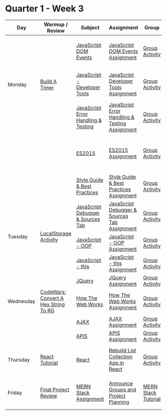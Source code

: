 # Quarter 1 - Week 3

<table style="width: 100%">
  <thead>
    <tr>
      <th>Day</th>
      <th>Warmup / Review</th>
      <th>Subject</th>
      <th>Assignment</th>
      <th>Group</th>
      <th>Activity #1</th>
      <th>Activity #2</th>
      <th>Stretch</th>
      <th>Supplemental #1</th>
      <th>Supplemental #2</th>
      <th>Supplemental #3</th>
    </tr>
  </thead>
  <tbody>
      <tr>
      <td rowspan="4">Monday</td>
      <td rowspan="4"><a href="#">Build A Timer</a></td>
      <tr>
      <td><a href="#">JavaScript DOM Events</a>
      </td>
      <td><a href="#">JavaScript DOM Events Assignment</a>
      </td>
          </td>
        <td><a href="#">Group Activity</a>
      </td>
      <td><a href="#">Meme Generator</a></td>
      <td><a href="#">Memory Game</a></td>
      <td><a href="#">Build Your Own JS Calculator</a>
      </td>
      <td><a href="https://developer.mozilla.org/en-US/docs/Learn/JavaScript/Building_blocks/Events">MDN Event Listeners</a>
      </td>
      <td><a href="https://www.freecodecamp.org/news/javascript-addeventlistener-example-code/">Event Listeners FreeCodeCamp</a>
      </td>
      <td><a href="https://eloquentjavascript.net/15_event.html">Handling Events - Chapter 15 - Eloquent JavaScript</a>
      </td>
      </tr>
      <tr>
      <td><a href="#">JavaScript - Developer Tools</a>
      </td>
      <td><a href="#">JavaScript Developer Tools Assignment</a>
      </td>
        <td><a href="#">Group Activity</a>
      </td>
      <td><a href="#">Activity #1</a></td>
      <td><a href="#">Activity #2</a></td>
      <td><a href="#"></a>
      </td>
      <td><a href="https://code.visualstudio.com/shortcuts/keyboard-shortcuts-macos.pdf">VS Code Shortcuts - Mac</a> | <a href="https://code.visualstudio.com/shortcuts/keyboard-shortcuts-windows.pdf">VS Code Shortcuts - Windows</a>
      </td>
      <td><a href="https://support.google.com/chrome/answer/157179?hl=en&co=GENIE.Platform%3DDesktop#zippy=">Chrome Keyboard shortcuts</a>
      </td>
      <td><a href="https://www.loggly.com/wp-content/uploads/2015/05/Linux-Cheat-Sheet-Sponsored-By-Loggly.pdf">Command Line Cheat sheet</a>
      </td>
      <tr>
        <td><a href="#">JavaScript Error Handling & Testing</a>
        </td>
        <td><a href="#">JavaScript Error Handling & Testing Assignment</a>
        </td>
          <td><a href="#">Group Activity</a>
        </td>
        <td><a href="#">Intermediate JavaScript - Calculator</a></td>
        <td><a href="#">Jasmine SetUp</a></td>
        <td><a href="#"></a>
        </td>
        <td><a href="https://jasmine.github.io/setup/nodejs.html">Jasmine Documentation</a>
        </td>
        <td><a href="https://nodejs.org/en/">Node JS</a>
        </td>
        <td><a href="https://www.npmjs.com/">NPM</a>
        </td>
      </tr>
    <tr>
      <td></td>
      <td></td>
      <td><a href="#">ES2015</a></td>
      <td><a href="#">ES2015 Assignment</a></td>
      <td><a href="#">Group Activity</a></td>
      <td><a href="#">Intermediate JavaScript 2 - Refactor: Guess The Password?</a></td>
      <td><a href="#"></a></td>
      <td><a href="#"></a></td>
      <td><a href="https://262.ecma-international.org/6.0/">ECMA Script 2015 Language Specification</a></td>
      <td><a href="https://en.wikipedia.org/wiki/ECMAScript">ECMAScript Wiki</a></td>
      <td><a href="https://css-tricks.com/lets-learn-es2015/">Let's Learn ES2015</a></td>
    </tr>
    <tr>
      <td></td>
      <td></td>
      <td><a href="#">Style Guide & Best Practices</a></td>
      <td><a href="#">Style Guide & Best Practices Assignment</a></td>
      <td><a href="#">Group Activity</a></td>
      <td><a href="#">Pro Coding Practice</a></td>
      <td><a href="#"></a></td>
      <td><a href="#"></a></td>
      <td><a href="https://developer.chrome.com/docs/devtools/">Chrome Dev Tools</a></td>
      <td><a href="#">Program Structure - Chapter 2 - Eloquent JS</a></td>
      <td><a href="#"></a></td>
    </tr>
    <tr>
      <td rowspan="3">Tuesday</td>
      <td rowspan="3"><a href="#"><a href="#">LocalStorage Activity</a></td>
      <td><a href="#">JavaScript Debugger & Sources Tab</a></td>
      <td><a href="#">JavaScript Debugger & Sources Tab Assignment</a></td>
      <td><a href="#">Group Activity</a></td>
      <td><a href="#">Connect 4</a></td>
      <td><a href="#"></a></td>
      <td><a href="#">Tic Tac Toe with wins & players</a></td>
      <td><a href="https://developer.chrome.com/docs/devtools/">Dev Tools</a></td>
      <td><a href="https://www.youtube.com/watch?v=H0XScE08hy8">Chrome DevTools 101 Video</a></td>
      <td><a href="#"></a></td>
    </tr>
    <tr>
      <td><a href="#">JavaScript - OOP</a></td>
      <td><a href="#">JavaScript - OOP Assignment</a></td>
      <td><a href="#">Group Activity</a></td>
      <td><a href="#"></a></td>
      <td><a href="#"></a></td>
      <td><a href="#"></a></td>
      <td><a href="https://www.freecodecamp.org/news/javascript-classes-how-they-work-with-use-case/">Classes article</a></td>
      <td><a href="https://developer.mozilla.org/en-US/docs/Web/JavaScript/Reference/Classes/constructor">Constructor MDN</a></td>
      <td><a href="#"></a></td>
    </tr>
    <tr>
      <td><a href="#">JavaScript - this</a></td>
      <td><a href="#">JavaScript - this Assignment</a></td>
      <td><a href="#">Group Activity</a></td>
      <td><a href="#">JavaScript Connect Four OOP</a></td>
      <td><a href="#"></a></td>
      <td><a href="#"></a></td>
      <td><a href="https://developer.mozilla.org/en-US/docs/Web/JavaScript/Reference/Operators/this">this MDN</a></td>
      <td><a href="https://www.geeksforgeeks.org/this-in-javascript/">This in JavaScript article</a></td>
      <td><a href="#"></a></td>
    </tr>
    <tr>
      <td></td>
      <td></td>
      <td><a href="#">JQuery</a></td>
      <td><a href="#">JQuery Assignment</a></td>
      <td><a href="#">Group Activity</a></td>
      <td><a href="#">DOM Practice</a></td>
      <td><a href="#"></a></td>
      <td><a href="#"></a></td>
      <td><a href="https://api.jquery.com/">JQuery Docs</a></td>
      <td><a href="#"></a></td>
      <td><a href="#"></a></td>
    </tr>
    <tr>
      <td>Wednesday</td>
      <td><a href="https://www.codewars.com/kata/5282b48bb70058e4c4000fa7">CodeWars: Convert A Hex String To RG</a></td>
      <td><a href="#">How The Web Works</a></td>
      <td><a href="#">How The Web Works Assignment</a></td>
      <td><a href="#">Group Activity</a></td>
      <td><a href="#"></a></td>
      <td><a href="#"></a></td>
      <td><a href="#">Unsplash API Project</a></td>
      <td><a href="https://developer.mozilla.org/en-US/docs/Learn/Getting_started_with_the_web/How_the_Web_works">How the web works MDN</a></td>
      <td><a href="#"></a></td>
      <td><a href="#"></a></td>
    </tr>
    <tr>
      <td></td>
      <td></td>
      <td><a href="#">AJAX</a></td>
      <td><a href="#">AJAX Assignment</a></td>
      <td><a href="#">Group Activity</a></td>
      <td><a href="#">AJAX Giphy Party</a></td>
      <td><a href="#"></a></td>
      <td><a href="#"></a></td>
      <td><a href="https://developer.mozilla.org/en-US/docs/Web/Guide/AJAX">AJAX MDN</a></td>
      <td><a href="https://developer.mozilla.org/en-US/docs/Web/API/fetch">Fetch MDN</a></td>
      <td><a href="https://developer.mozilla.org/en-US/docs/Web/JavaScript/Reference/Global_Objects/Promise">Promise</a></td>
    </tr>
    <tr>
      <td></td>
      <td></td>
      <td><a href="#">APIS</a></td>
      <td><a href="#">APIS Assignment</a></td>
      <td><a href="#">Group Activity</a></td>
      <td><a href="#">APIs: TV Maze</a></td>
      <td><a href="#"></a></td>
      <td><a href="#"></a></td>
      <td><a href="https://jsonplaceholder.typicode.com/">JSON Placeholder</a></td>
      <td><a href="https://www.programmableweb.com/">Programmable Web</a></td>
      <td><a href="https://github.com/public-apis/public-apis">Collection of API's</a></td>
    </tr>
    <tr>
      <td>Thursday</td>
      <td><a href="#">React Tutorial</a></td>
      <td><a href="#">React</a></td>
      <td><a href="#">Rebuild List Collection App in React</a></td>
      <td><a href="#">Group Activity</a></td>
      <td><a href="https://react-redux.js.org/">Advanced Topic Research #1 - React Redux</a></td>
      <td><a href="https://getbem.com/">Advanced Research Topic #2 - BEM</a></td>
      <td><a href="#">Itunes Music Cover Carousel</a></td>
      <td><a href="https://reactjs.org/">React</a></td>
      <td><a href="https://react-bootstrap.github.io/">React Bootstrap</a></td>
      <td><a href="https://reactrouter.com/en/main">React Router</a></td>
    </tr>
    <tr>
      <td>Friday</td>
      <td><a href="#">Final Project Review</a></td>
      <td><a href="#">MERN Stack Assignment</a></td>
      <td><a href="#">Announce Groups and Project Planning</a></td>
      <td><a href="https://medium.com/codingthesmartway-com-blog/the-mern-stack-tutorial-building-a-react-crud-application-from-start-to-finish-part-2-637f337e5d61">MERN Stack Tutorial</a></td>
      <td><a href="#">Advanced Topic Research # 1 - Docker Containers</a></td>
      <td><a href="https://graphql.org/code/">Advanced Topic Research #2 - GraphQL</a></td>
      <td><a href="#">Itunes Music Cover Carousel</a></td>
      <td><a href="https://nodejs.org/en/">NodeJS</a></td>
      <td><a href="https://expressjs.com/">Express</a></td>
      <td><a href="https://mongoosejs.com/docs/guide.html">Mongoose</a></td>
    </tr>
  </tbody>
</table>

